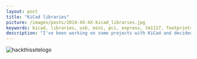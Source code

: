 ```yaml
---
layout: post
title: "KiCad libraries"
picture: /images/posts/2014-XX-XX-kicad_libraries.jpg
keywords: kicad, libraries, usb, mini, pci, express, lm1117, footprints
description: "I've been working on some projects with KiCad and decided to release some libraries you may find useful."
---
```


<img class="img img-rounded img-responsive center-block" title="HackThisSite logo" alt="hackthissitelogo" src="/images/posts/2015-XX-XX-HackThisSite_logo.jpg" />

<!--more-->
